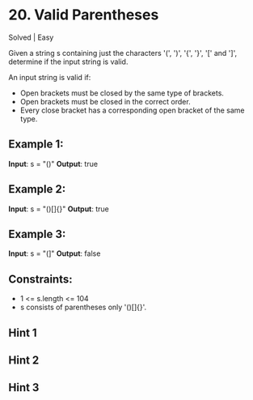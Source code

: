 # 20. Valid Parentheses
Solved | Easy

Given a string s containing just the characters '(', ')', '{', '}', '[' and ']', determine if the input string is valid.

An input string is valid if:
- Open brackets must be closed by the same type of brackets.
- Open brackets must be closed in the correct order.
- Every close bracket has a corresponding open bracket of the same type.
 
## Example 1:

**Input**: s = "()"
**Output**: true

## Example 2:

**Input**: s = "()[]{}"
**Output**: true

## Example 3:

**Input**: s = "(]"
**Output**: false

## Constraints:

- 1 <= s.length <= 104
- s consists of parentheses only '()[]{}'.

## Hint 1
## Hint 2
## Hint 3
